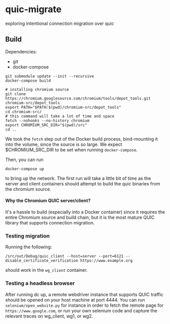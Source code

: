 # quic-migrate
exploring intentional connection migration over quic

## Build

Dependencies:
 * git
 * docker-compose

```
git submodule update --init --recursive
docker-compose build

# installing chromium source
git clone https://chromium.googlesource.com/chromium/tools/depot_tools.git chromium-src/depot_tools
export PATH="$PATH:$(pwd)/chromium-src/depot_tools"
cd chromium-src/
# this command will take a lot of time and space
fetch --nohooks --no-history chromium
export CHROMIUM_SRC_DIR="$(pwd)/src"
cd ..
```

We took the `fetch` step out of the Docker build process, bind-mounting it into the volume, since the source is so large. We expect $CHROMIUM_SRC_DIR to be set when running `docker-compose`.

Then, you can run 
```
docker-compose up
```
to bring up the network. The first run will take a little bit of time as the server and client containers should attempt to build the quic binaries from the chromium source.


#### Why the Chromium QUIC server/client?

It's a hassle to build (especially into a Docker container) since it requires the entire Chromium source and build chain, but it is the most mature QUIC library that supports connection migration.

### Testing migration
Running the following:
```
/src/out/Debug/quic_client --host=server --port=6121 --disable_certificate_verification https://www.example.org
```
should work in the `wg_client` container.

### Testing a headless browser
After running dc up, a remote webdriver instance that supports QUIC traffic should be opened on your host machine at port 4444. You can run `selenium/open_website.py` for instance in order to fetch the remote page for `https://www.google.com`, or run your own selenium code and capture the relevant traces on wg_client, wg1, or wg2.




